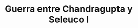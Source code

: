 ﻿---
title: "Guerra entre Chandragupta y Seleuco I"
permalink: periodes_375.html
layout: periode
dataInici: -305
dataFi: -303
sidebar: periodes
pares:
  - 130:
    title: "Chandragupta"
    dataInici: "(-320)"
    dataFi: "(-298)"

  - 194:
    title: "Diádocos"
    dataInici: "(-323)"
    dataFi: "(-281)"

fills:
jocsPrincipals:
jocsEscenaris:
jocsEpoca:
jocsEpocaEscenaris:
  - title: "Chandragupta"
    bggId: 26458
    escenari: "Gandhara"

---
